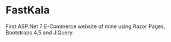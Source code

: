 # FastKala
First ASP.Net 7 E-Commerce website of mine using Razor Pages, Bootstraps 4,5 and J.Query
